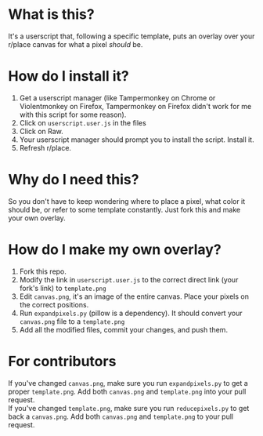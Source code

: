 # What is this?
It's a userscript that, following a specific template, puts an overlay over your r/place canvas for what a pixel *should* be.
# How do I install it?
1. Get a userscript manager (like Tampermonkey on Chrome or Violentmonkey on Firefox, Tampermonkey on Firefox didn't work for me with this script for some reason).
2. Click on `userscript.user.js` in the files
3. Click on Raw.
4. Your userscript manager should prompt you to install the script. Install it.
5. Refresh r/place.
# Why do I need this?
So you don't have to keep wondering where to place a pixel, what color it should be, or refer to some template constantly. Just fork this and make your own overlay.
# How do I make my own overlay?
1. Fork this repo.
2. Modify the link in `userscript.user.js` to the correct direct link (your fork's link) to `template.png`
2. Edit `canvas.png`, it's an image of the entire canvas. Place your pixels on the correct positions.
3. Run `expandpixels.py` (pillow is a dependency). It should convert your `canvas.png` file to a `template.png`
4. Add all the modified files, commit your changes, and push them.
# For contributors
If you've changed `canvas.png`, make sure you run `expandpixels.py` to get a proper `template.png`. Add both `canvas.png` and `template.png` into your pull request.  
If you've changed `template.png`, make sure you run `reducepixels.py` to get back a `canvas.png`. Add both `canvas.png` and `template.png` to your pull request.